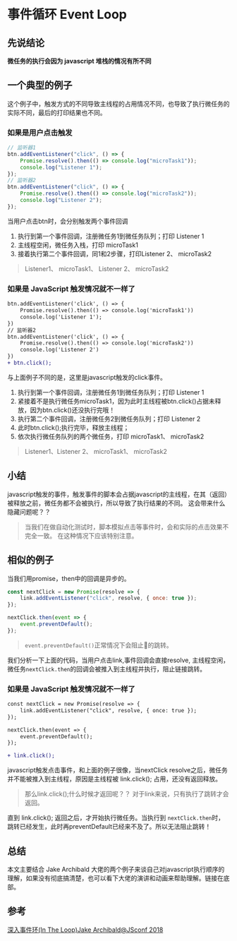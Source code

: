 # 事件循环 Event Loop

## 先说结论

**微任务的执行会因为 javascript 堆栈的情况有所不同**
## 一个典型的例子
这个例子中，触发方式的不同导致主线程的占用情况不同，也导致了执行微任务的实际不同，最后的打印结果也不同。
### 如果是用户点击触发
```js
// 监听器1
btn.addEventListener("click", () => {
    Promise.resolve().then(() => console.log("microTask1"));
    console.log("Listener 1");
});
// 监听器2
btn.addEventListener("click", () => {
    Promise.resolve().then(() => console.log("microTask2"));
    console.log("Listener 2");
});
```
当用户点击btn时，会分别触发两个事件回调
1. 执行到第一个事件回调，注册微任务1到微任务队列；打印 Listener 1
2. 主线程空闲，微任务入栈，打印 microTask1
3. 接着执行第二个事件回调，同1和2步骤，打印Listener 2、 microTask2
> Listener1、 microTask1、 Listener 2、 microTask2

### 如果是 JavaScript 触发情况就不一样了

```diff
btn.addEventListener('click', () => {
    Promise.resolve().then(() => console.log('microTask1'))
    console.log('Listener 1');
})
// 监听器2
btn.addEventListener('click', () => {
    Promise.resolve().then(() => console.log('microTask2'))
    console.log('Listener 2')
})
+ btn.click();
```
与上面例子不同的是，这里是javascript触发的click事件。
1. 执行到第一个事件回调，注册微任务1到微任务队列；打印 Listener 1
2. 紧接着不是执行微任务microTask1，因为此时主线程被btn.click()占据未释放，因为btn.click()还没执行完哦！
3. 执行第二个事件回调，注册微任务2到微任务队列；打印 Listener 2
4. 此时btn.click();执行完毕，释放主线程；
5. 依次执行微任务队列的两个微任务，打印 microTask1、 microTask2
> Listener1、Listener 2、 microTask1、  microTask2

## 小结
javascript触发的事件，触发事件的脚本会占据javascript的主线程，在其（返回）被释放之前，微任务都不会被执行，所以导致了执行结果的不同。
这会带来什么隐藏问题呢？？
> 当我们在做自动化测试时，脚本模拟点击等事件时，会和实际的点击效果不完全一致。 在这种情况下应该特别注意。

## 相似的例子
当我们用promise，then中的回调是异步的。

```js
const nextClick = new Promise(resolve => {
    link.addEventListener("click", resolve, { once: true });
});

nextClick.then(event => {
    event.preventDefault();
});
```

> `event.preventDefault()`正常情况下会阻止🔗的跳转。

我们分析一下上面的代码，当用户点击link,事件回调会直接resolve, 主线程空闲，微任务`nextClick.then`的回调会被推入到主线程并执行，阻止链接跳转。

### 如果是 JavaScript 触发情况就不一样了

```diff
const nextClick = new Promise(resolve => {
    link.addEventListener("click", resolve, { once: true });
});

nextClick.then(event => {
    event.preventDefault();
});

+ link.click();
```

javascript触发点击事件，和上面的例子很像，当nextClick resolve之后，微任务并不能被推入到主线程，原因是主线程被 link.click(); 占用，还没有返回释放。
> 那么link.click();什么时候才返回呢？？ 对于link来说，只有执行了跳转才会返回。

直到 link.click(); 返回之后，才开始执行微任务。当执行到 `nextClick.then`时，跳转已经发生，此时再preventDefault已经来不及了。所以无法阻止跳转！

## 总结
本文主要结合 Jake Archibald 大佬的两个例子来谈自己对javascript执行顺序的理解，如果没有彻底搞清楚，也可以看下大佬的演讲和动画来帮助理解。链接在底部。

## 参考

[深入事件环(In The Loop)Jake Archibald@JSconf 2018](https://www.bilibili.com/video/BV1a4411F7t7/?spm_id_from=333.788.recommend_more_video.-1)
